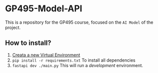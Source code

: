 # GP495-Model-API
This is a repository for the GP495 course, focused on the `AI Model` of the project.

## How to install?
1) [Creata a new Virtual Environment](https://docs.python.org/3/library/venv.html)
2) `pip install -r requirements.txt` To install all dependencies
3) `fastapi dev ./main.py` This will run a *development* environment.